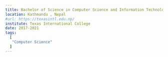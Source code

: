 ```yaml
---
title: Bachelor of Science in Computer Science and Information Technology (BSc.CSIT)
location: Kathmandu , Nepal
#url: https://texasintl.edu.np/
institute: Texas International College
date: 2017-2021
tags:
  [
   "Computer Science"
  ]
---
```

